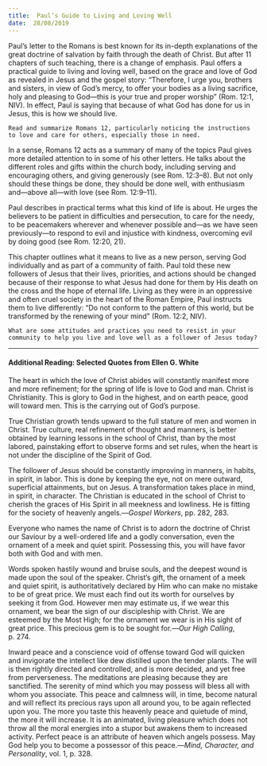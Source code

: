 ```yaml
---
title:  Paul’s Guide to Living and Loving Well
date:  28/08/2019
---
```


Paul’s letter to the Romans is best known for its in-depth explanations of the great doctrine of salvation by faith through the death of Christ. But after 11 chapters of such teaching, there is a change of emphasis. Paul offers a practical guide to living and loving well, based on the grace and love of God as revealed in Jesus and the gospel story: “Therefore, I urge you, brothers and sisters, in view of God’s mercy, to offer your bodies as a living sacrifice, holy and pleasing to God—this is your true and proper worship” (Rom. 12:1, NIV). In effect, Paul is saying that because of what God has done for us in Jesus, this is how we should live.

`Read and summarize Romans 12, particularly noticing the instructions to love and care for others, especially those in need.`

In a sense, Romans 12 acts as a summary of many of the topics Paul gives more detailed attention to in some of his other letters. He talks about the different roles and gifts within the church body, including serving and encouraging others, and giving generously (see Rom. 12:3–8). But not only should these things be done, they should be done well, with enthusiasm and—above all—with love (see Rom. 12:9–11).

Paul describes in practical terms what this kind of life is about. He urges the believers to be patient in difficulties and persecution, to care for the needy, to be peacemakers wherever and whenever possible and—as we have seen previously—to respond to evil and injustice with kindness, overcoming evil by doing good (see Rom. 12:20, 21).

This chapter outlines what it means to live as a new person, serving God individually and as part of a community of faith. Paul told these new followers of Jesus that their lives, priorities, and actions should be changed because of their response to what Jesus had done for them by His death on the cross and the hope of eternal life. Living as they were in an oppressive and often cruel society in the heart of the Roman Empire, Paul instructs them to live differently: “Do not conform to the pattern of this world, but be transformed by the renewing of your mind” (Rom. 12:2, NIV).

`What are some attitudes and practices you need to resist in your community to help you live and love well as a follower of Jesus today?`

---

#### Additional Reading: Selected Quotes from Ellen G. White

The heart in which the love of Christ abides will constantly manifest more and more refinement; for the spring of life is love to God and man. Christ is Christianity. This is glory to God in the highest, and on earth peace, good will toward men. This is the carrying out of God’s purpose.  

True Christian growth tends upward to the full stature of men and women in Christ. True culture, real refinement of thought and manners, is better obtained by learning lessons in the school of Christ, than by the most labored, painstaking effort to observe forms and set rules, when the heart is not under the discipline of the Spirit of God.  

The follower of Jesus should be constantly improving in manners, in habits, in spirit, in labor. This is done by keeping the eye, not on mere outward, superficial attainments, but on Jesus. A transformation takes place in mind, in spirit, in character. The Christian is educated in the school of Christ to cherish the graces of His Spirit in all meekness and lowliness. He is fitting for the society of heavenly angels.—_Gospel Workers_, pp. 282, 283.

Everyone who names the name of Christ is to adorn the doctrine of Christ our Saviour by a well-ordered life and a godly conversation, even the ornament of a meek and quiet spirit. Possessing this, you will have favor both with God and with men. 

Words spoken hastily wound and bruise souls, and the deepest wound is made upon the soul of the speaker. Christ’s gift, the ornament of a meek and quiet spirit, is authoritatively declared by Him who can make no mistake to be of great price. We must each find out its worth for ourselves by seeking it from God. However men may estimate us, if we wear this ornament, we bear the sign of our discipleship with Christ. We are esteemed by the Most High; for the ornament we wear is in His sight of great price. This precious gem is to be sought for.—_Our High Calling_, p. 274.

Inward peace and a conscience void of offense toward God will quicken and invigorate the intellect like dew distilled upon the tender plants. The will is then rightly directed and controlled, and is more decided, and yet free from perverseness. The meditations are pleasing because they are sanctified. The serenity of mind which you may possess will bless all with whom you associate. This peace and calmness will, in time, become natural and will reflect its precious rays upon all around you, to be again reflected upon you. The more you taste this heavenly peace and quietude of mind, the more it will increase. It is an animated, living pleasure which does not throw all the moral energies into a stupor but awakens them to increased activity. Perfect peace is an attribute of heaven which angels possess. May God help you to become a possessor of this peace.—_Mind, Character, and Personality_, vol. 1, p. 328.